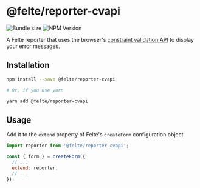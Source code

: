 # @felte/reporter-cvapi

![Bundle size](https://img.shields.io/bundlephobia/min/@felte/reporter-cvapi)
![NPM Version](https://img.shields.io/npm/v/@felte/reporter-cvapi)

A Felte reporter that uses the browser's [constraint validation API](https://developer.mozilla.org/en-US/docs/Web/API/Constraint_validation) to display your error messages.

## Installation

```sh
npm install --save @felte/reporter-cvapi

# Or, if you use yarn

yarn add @felte/reporter-cvapi
```

## Usage

Add it to the `extend` property of Felte's `createForm` configuration object.

```javascript
import reporter from '@felte/reporter-cvapi';

const { form } = createForm({
  // ...
  extend: reporter,
  // ...
});
```
